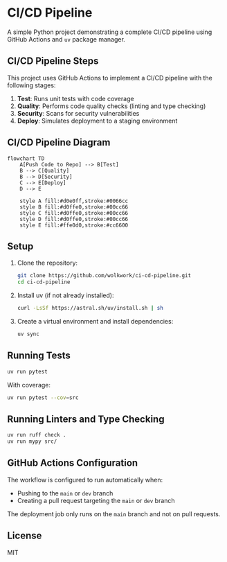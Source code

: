 # CI/CD Pipeline

A simple Python project demonstrating a complete CI/CD pipeline using GitHub Actions and `uv` package manager.

## CI/CD Pipeline Steps

This project uses GitHub Actions to implement a CI/CD pipeline with the following stages:

1. **Test**: Runs unit tests with code coverage
2. **Quality**: Performs code quality checks (linting and type checking)
3. **Security**: Scans for security vulnerabilities
4. **Deploy**: Simulates deployment to a staging environment

## CI/CD Pipeline Diagram

```mermaid
flowchart TD
    A[Push Code to Repo] --> B[Test]
    B --> C[Quality]
    B --> D[Security]
    C --> E[Deploy]
    D --> E

    style A fill:#d0e0ff,stroke:#0066cc
    style B fill:#d0ffe0,stroke:#00cc66
    style C fill:#d0ffe0,stroke:#00cc66
    style D fill:#d0ffe0,stroke:#00cc66
    style E fill:#ffe0d0,stroke:#cc6600
```

## Setup

1. Clone the repository:

   ```bash
   git clone https://github.com/wolkwork/ci-cd-pipeline.git
   cd ci-cd-pipeline
   ```

2. Install uv (if not already installed):

   ```bash
   curl -LsSf https://astral.sh/uv/install.sh | sh
   ```

3. Create a virtual environment and install dependencies:
   ```bash
   uv sync
   ```

## Running Tests

```bash
uv run pytest
```

With coverage:

```bash
uv run pytest --cov=src
```

## Running Linters and Type Checking

```bash
uv run ruff check .
uv run mypy src/
```

## GitHub Actions Configuration

The workflow is configured to run automatically when:

- Pushing to the `main` or `dev` branch
- Creating a pull request targeting the `main` or `dev` branch

The deployment job only runs on the `main` branch and not on pull requests.

## License

MIT
